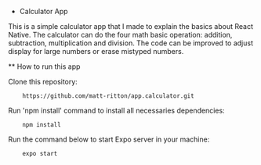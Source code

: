 * Calculator App

This is a simple calculator app that I made to explain the basics about React Native. The calculator can do the four math basic operation: addition,
subtraction, multiplication and division. The code can be improved to adjust display for large numbers or erase mistyped numbers.

** How to run this app

Clone this repository:

        https://github.com/matt-ritton/app.calculator.git

Run 'npm install' command to install all necessaries dependencies:

        npm install

Run the command below to start Expo server in your machine:

        expo start